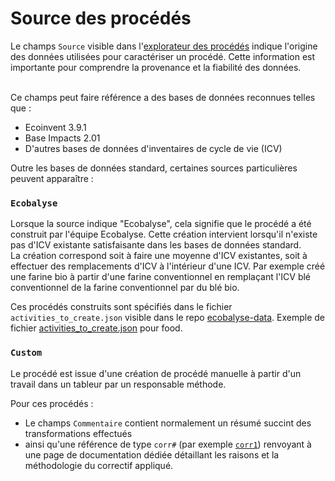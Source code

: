 # Source des procédés

Le champs `Source`  visible dans l'[explorateur des procédés](https://ecobalyse.beta.gouv.fr/#/explore/textile/textile-processes) indique l'origine des données utilisées pour caractériser un procédé. Cette information est importante pour comprendre la provenance et la fiabilité des données.

\
Ce champs peut faire référence a des bases de données reconnues telles que :&#x20;

* Ecoinvent 3.9.1
* Base Impacts 2.01
* D'autres bases de données d'inventaires de cycle de vie (ICV)

Outre les bases de données standard, certaines sources particulières peuvent apparaître :

### `Ecobalyse`

Lorsque la source indique "Ecobalyse", cela signifie que le procédé a été construit par l'équipe Ecobalyse. Cette création intervient lorsqu'il n'existe pas d'ICV existante satisfaisante dans les bases de données standard.\
La création correspond soit à faire une moyenne d'ICV existantes, soit à effectuer des remplacements d'ICV à l'intérieur d'une ICV. Par exemple créé une farine bio à partir d'une farine conventionnel en remplaçant l'ICV blé conventionnel de la farine conventionnel par du blé bio.

Ces procédés construits sont spécifiés dans le fichier `activities_to_create.json` visible dans le repo [ecobalyse-data](https://github.com/MTES-MCT/ecobalyse-data/tree/main). Exemple de fichier [activities\_to\_create.json](https://github.com/MTES-MCT/ecobalyse-data/blob/main/food/activities_to_create.json) pour food.

### `Custom`

Le procédé est issue d'une création de procédé manuelle à partir d'un travail dans un tableur par un responsable méthode.&#x20;

Pour ces procédés :&#x20;

* Le champs `Commentaire` contient normalement un résumé succint des transformations effectués&#x20;
* ainsi qu'une référence de type `corr#`  (par exemple [`corr1`](https://fabrique-numerique.gitbook.io/ecobalyse/textile/correctifs-donnees/corr1-coton-recycle)) renvoyant à une page de documentation dédiée détaillant les raisons et la méthodologie du correctif appliqué.


